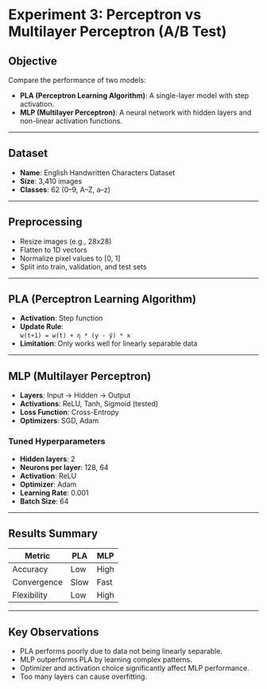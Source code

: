 # Experiment 3: Perceptron vs Multilayer Perceptron (A/B Test)

## Objective

Compare the performance of two models:

- **PLA (Perceptron Learning Algorithm)**: A single-layer model with step activation.
- **MLP (Multilayer Perceptron)**: A neural network with hidden layers and non-linear activation functions.

---

## Dataset

- **Name**: English Handwritten Characters Dataset  
- **Size**: 3,410 images  
- **Classes**: 62 (0–9, A–Z, a–z)

---

## Preprocessing

- Resize images (e.g., 28x28)
- Flatten to 1D vectors
- Normalize pixel values to [0, 1]
- Split into train, validation, and test sets

---

## PLA (Perceptron Learning Algorithm)

- **Activation**: Step function  
- **Update Rule**:  
  `w(t+1) = w(t) + η * (y - ŷ) * x`
- **Limitation**: Only works well for linearly separable data

---

## MLP (Multilayer Perceptron)

- **Layers**: Input → Hidden → Output
- **Activations**: ReLU, Tanh, Sigmoid (tested)
- **Loss Function**: Cross-Entropy
- **Optimizers**: SGD, Adam

### Tuned Hyperparameters

- **Hidden layers**: 2  
- **Neurons per layer**: 128, 64  
- **Activation**: ReLU  
- **Optimizer**: Adam  
- **Learning Rate**: 0.001  
- **Batch Size**: 64  

---

## Results Summary

| Metric       | PLA  | MLP  |
|--------------|------|------|
| Accuracy     | Low  | High |
| Convergence  | Slow | Fast |
| Flexibility  | Low  | High |

---

## Key Observations

- PLA performs poorly due to data not being linearly separable.
- MLP outperforms PLA by learning complex patterns.
- Optimizer and activation choice significantly affect MLP performance.
- Too many layers can cause overfitting.
